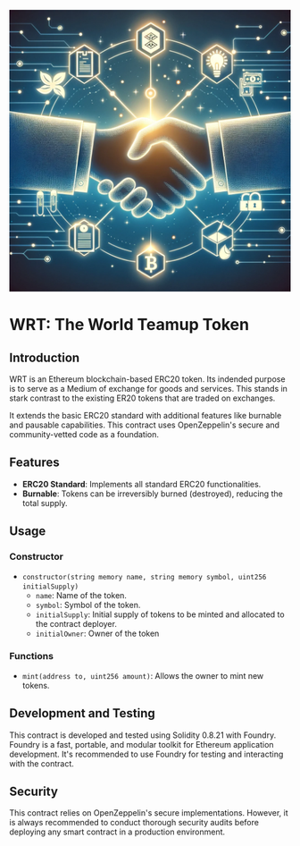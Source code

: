 ![](wrt.png)
# WRT: The World Teamup Token

## Introduction
WRT  is an Ethereum blockchain-based ERC20 token. Its indended purpose is
to serve as a Medium of exchange for goods and services. This stands in stark
contrast to the existing ER20 tokens that are traded on exchanges.

It extends the basic ERC20 standard with additional features like burnable and pausable capabilities.
This contract uses OpenZeppelin's secure and community-vetted code as a foundation.

## Features
- **ERC20 Standard**: Implements all standard ERC20 functionalities.
- **Burnable**: Tokens can be irreversibly burned (destroyed), reducing the total supply.


## Usage
### Constructor
- `constructor(string memory name, string memory symbol, uint256 initialSupply)`
    - `name`: Name of the token.
    - `symbol`: Symbol of the token.
    - `initialSupply`: Initial supply of tokens to be minted and allocated to the contract deployer.
    - `initialOwner`: Owner of the token

### Functions
- `mint(address to, uint256 amount)`: Allows the owner to mint new tokens.


## Development and Testing
This contract is developed and tested using Solidity 0.8.21 with Foundry. Foundry is a fast, portable, and modular
toolkit for Ethereum application development. It's recommended to use Foundry for testing and interacting with the contract.

## Security
This contract relies on OpenZeppelin's secure implementations. However, it is always recommended to conduct thorough security 
audits before deploying any smart contract in a production environment.
